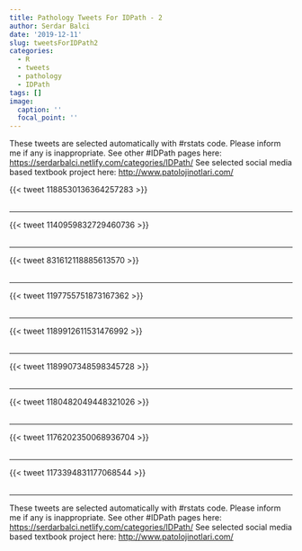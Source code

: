 ```yaml
---
title: Pathology Tweets For IDPath - 2
author: Serdar Balci
date: '2019-12-11'
slug: tweetsForIDPath2
categories:
  - R
  - tweets
  - pathology
  - IDPath
tags: []
image:
  caption: ''
  focal_point: ''
---
```



These tweets are selected automatically with #rstats code. Please inform me if any is inappropriate.
See other #IDPath pages here: https://serdarbalci.netlify.com/categories/IDPath/ 
See selected social media based textbook project here: http://www.patolojinotlari.com/

{{< tweet 1188530136364257283 >}}
<br>
<br>
<hr>
{{< tweet 1140959832729460736 >}}
<br>
<br>
<hr>
{{< tweet 831612118885613570 >}}
<br>
<br>
<hr>
{{< tweet 1197755751873167362 >}}
<br>
<br>
<hr>
{{< tweet 1189912611531476992 >}}
<br>
<br>
<hr>
{{< tweet 1189907348598345728 >}}
<br>
<br>
<hr>
{{< tweet 1180482049448321026 >}}
<br>
<br>
<hr>
{{< tweet 1176202350068936704 >}}
<br>
<br>
<hr>
{{< tweet 1173394831177068544 >}}
<br>
<br>
<hr>


These tweets are selected automatically with #rstats code. Please inform me if any is inappropriate.
See other #IDPath pages here: https://serdarbalci.netlify.com/categories/IDPath/ 
See selected social media based textbook project here: http://www.patolojinotlari.com/
